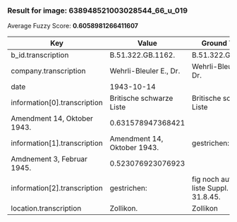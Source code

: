 ### Result for image: 638948521003028544_66_u_019
Average Fuzzy Score: **0.6058981266411607**
<small>

| Key | Value | Ground Truth | Score |
| --- | --- | --- | --- |
| b_id.transcription | B.51.322.GB.1162. | B.51.322.GB.1162. | 1.0 |
| company.transcription | Wehrli-Bleuler E., Dr. | Wehrli-Bleuler E., Dr. | 1.0 |
| date | 1943-10-14 |  | 0.0 |
| information[0].transcription | Britische schwarze Liste | Britische schwarze Liste
Amendment 14, Oktober 1943. | 0.631578947368421 |
| information[1].transcription | Amendment 14, Oktober 1943. | gestrichen:
Amdnement 3, Februar 1945. | 0.523076923076923 |
| information[2].transcription | gestrichen: | fig noch auf franz. liste Suppl. 6, 31.8.45. | 0.1454545454545455 |
| location.transcription | Zollikon. | Zollikon | 0.9411764705882352 |

</small>
